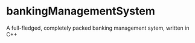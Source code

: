 # bankingManagementSystem
A full-fledged, completely packed banking management sytem, written in C++
